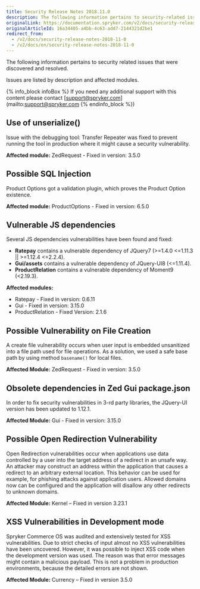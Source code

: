 ```yaml
---
title: Security Release Notes 2018.11.0
description: The following information pertains to security-related issues that were discovered and resolved during 2018.11.0 release.
originalLink: https://documentation.spryker.com/v2/docs/security-release-notes-2018-11-0
originalArticleId: 16a34405-a4bb-4c63-add7-2144321d2be1
redirect_from:
  - /v2/docs/security-release-notes-2018-11-0
  - /v2/docs/en/security-release-notes-2018-11-0
---
```


The following information pertains to security related issues that were discovered and resolved.

Issues are listed by description and affected modules.

{% info_block infoBox %}
If you need any additional support with this content please contact [support@spryker.com](mailto:support@spryker.com
{% endinfo_block %})

## Use of unserialize()
Issue with the debugging tool: Transfer Repeater was fixed to prevent running the tool in production where it might cause a security vulnerability.

**Affected module:**
ZedRequest - Fixed in version: 3.5.0

## Possible SQL Injection
Product Options got a validation plugin, which proves the Product Option existence.

**Affected module:**
ProductOptions - Fixed in version: 6.5.0

## Vulnerable JS dependencies
Several JS dependencies vulnerabilities have been found and  fixed:

* **Ratepay** contains a vulnerable dependency of JQuery7 (&gt;=1.4.0 &lt;=1.11.3 || &gt;=1.12.4 &lt;=2.2.4).
* **Gui/assets** contains a vulnerable dependency of JQuery-UI8 (&lt;=1.11.4).
* **ProductRelation** contains a vulnerable dependency of Moment9 (&lt;2.19.3).

**Affected modules:**

* Ratepay - Fixed in version: 0.6.11
* Gui - Fixed in version: 3.15.0
* ProductRelation - Fixed Version: 2.1.6

## Possible Vulnerability on File Creation
A create file vulnerability occurs when user input is embedded unsanitized into a file path used for file operations. As a solution, we used a safe base path by using method `basename()` for local files.

**Affected Module:**
ZedRequest - Fixed in version: 3.5.0

## Obsolete dependencies in Zed Gui package.json
In order to fix security vulnerabilities in 3-rd party libraries, the JQuery-UI version has been updated to 1.12.1.

**Affected Module:**
Gui - Fixed in version: 3.15.0

## Possible Open Redirection Vulnerability
Open Redirection vulnerabilities occur when applications use data controlled by a user into the target address of a redirect in an unsafe way. An attacker may construct an address within the application that causes a redirect to an arbitrary external location. This behavior can be used for example, for phishing attacks against application users. Allowed domains now can be configured and the application will disallow any other redirects to unknown domains.

**Affected Module:**
Kernel – Fixed in version 3.23.1

## XSS Vulnerabilities in Development mode
Spryker Commerce OS was audited and extensively tested for XSS vulnerabilities. Due to strict checks of input almost no XSS vulnerabilities have been uncovered. However, it was possible to inject XSS code when the development version was used. The reason was that error messages might contain a malicious payload. This is not a problem in production environments, because the detailed errors are not shown.

**Affected Module:**
Currency – Fixed in version 3.5.0
